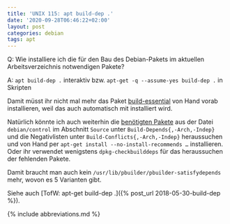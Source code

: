 ```yaml
---
title: 'UNIX 115: apt build-dep .'
date: '2020-09-28T06:46:22+02:00'
layout: post
categories: debian
tags: apt
---
```


Q: Wie installiere ich die für den Bau des Debian-Pakets im aktuellen Arbeitsverzeichnis notwendigen Pakete?

A: `apt build-dep .` interaktiv bzw. `apt-get -q --assume-yes build-dep .` in Skripten

Damit müsst ihr nicht mal mehr das Paket [build-essential](https://packages.debian.org/search?keywords=build-essential&searchon=sourcenames&suite=all&section=all) von Hand vorab installieren, weil das auch automatisch mit installiert wird.

Natürlich könnte ich auch weiterhin die [benötigten Pakete](https://www.debian.org/doc/debian-policy/ch-relationships.html) aus der Datei `debian/control` im Abschnitt `Source` unter `Build-Depends{,-Arch,-Indep}` und die Negativlisten unter `Build-Conflicts{,-Arch,-Indep}` heraussuchen und von Hand per `apt-get install --no-install-recommends …` installieren.
Oder ihr verwendet wenigstens `dpkg-checkbuilddeps` für das heraussuchen der fehlenden Pakete.

Damit braucht man auch kein `/usr/lib/pbuilder/pbuilder-satisfydepends` mehr, wovon es 5 Varianten gibt.

Siehe auch [TofW: apt-get build-dep .]({% post_url 2018-05-30-build-dep %}).

{% include abbreviations.md %}
